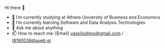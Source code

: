 Hi there 👋

- 🔭 I’m currently studying at Athens University of Business and Economics
- 🌱 I’m currently learning Software and Data Analysis Technologies
- 💬 Ask me about anything
- 📫 How to reach me: [Email] vassilisdimo@gmail.com / t8190038@aueb.gr

